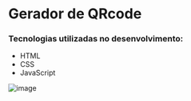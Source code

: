# Gerador de QRcode

### Tecnologias utilizadas no desenvolvimento:
- HTML
- CSS
- JavaScript

![image](https://github.com/Guildo/qrcode-generator/assets/56208246/d93361c1-84ce-4df2-8bd4-60381ff6dd16)
